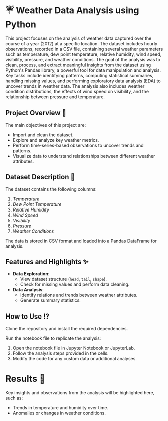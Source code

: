 
# **☔ Weather Data Analysis using Python**

This project focuses on the analysis of weather data captured over the course of a year (2012) at a specific location. The dataset includes hourly observations, recorded in a CSV file, containing several weather parameters such as temperature, dew point temperature, relative humidity, wind speed, visibility, pressure, and weather conditions. The goal of the analysis was to clean, process, and extract meaningful insights from the dataset using Python's Pandas library, a powerful tool for data manipulation and analysis. Key tasks include identifying patterns, computing statistical summaries, handling missing values, and performing exploratory data analysis (EDA) to uncover trends in weather data. The analysis also includes weather condition distributions, the effects of wind speed on visibility, and the relationship between pressure and temperature.



## Project Overview 📃
The main objectives of this project are:
- Import and clean the dataset.
- Explore and analyze key weather metrics.
- Perform time-series-based observations to uncover trends and patterns.
- Visualize data to understand relationships between different weather attributes.
## Dataset Description 📀
The dataset contains the following columns:
1. *Temperature*
2. *Dew Point Temperature*
3. *Relative Humidity*
4. *Wind Speed*
5. *Visibility*
6. *Pressure*
7. *Weather Conditions*

The data is stored in CSV format and loaded into a Pandas DataFrame for analysis.
## Features and Highlights ✨
- **Data Exploration**:
  - View dataset structure (`head`, `tail`, `shape`).
  - Check for missing values and perform data cleaning.
- **Data Analysis**:
  - Identify relations and trends between weather attributes.
  - Generate summary statistics.
## How to Use ⁉️
Clone the repository and install the required dependencies.

Run the notebook file to replicate the analysis:

1. Open the notebook file in Jupyter Notebook or JupyterLab.
2. Follow the analysis steps provided in the cells.
3. Modify the code for any custom data or additional analyses.
# Results 🔹
Key insights and observations from the analysis will be highlighted here, such as:
- Trends in temperature and humidity over time.
- Anomalies or changes in weather conditions.

